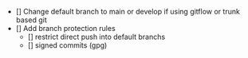 - [] Change default branch to main or develop if using gitflow or trunk based git
- [] Add branch protection rules
    - [] restrict direct push into default branchs
    - [] signed commits (gpg)
